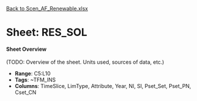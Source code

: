 [Back to Scen_AF_Renewable.xlsx](README.md)

# Sheet: RES_SOL

#### Sheet Overview

(TODO: Overview of the sheet. Units used, sources of data, etc.)

- **Range**: C5:L10
- **Tags**: ~TFM_INS
- **Columns**: TimeSlice, LimType, Attribute, Year, NI, SI, Pset_Set, Pset_PN, Cset_CN

